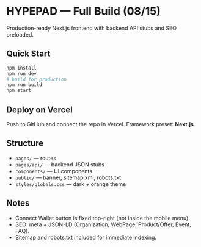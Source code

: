 # HYPEPAD — Full Build (08/15)

Production-ready Next.js frontend with backend API stubs and SEO preloaded.

## Quick Start
```bash
npm install
npm run dev
# build for production
npm run build
npm start
```

## Deploy on Vercel
Push to GitHub and connect the repo in Vercel. Framework preset: **Next.js**.

## Structure
- `pages/` — routes
- `pages/api/` — backend JSON stubs
- `components/` — UI components
- `public/` — banner, sitemap.xml, robots.txt
- `styles/globals.css` — dark + orange theme

## Notes
- Connect Wallet button is fixed top-right (not inside the mobile menu).
- SEO: meta + JSON-LD (Organization, WebPage, Product/Offer, Event, FAQ).
- Sitemap and robots.txt included for immediate indexing.
